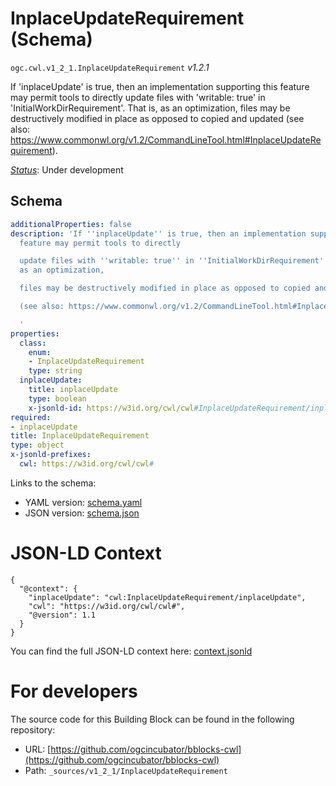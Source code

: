 
# InplaceUpdateRequirement (Schema)

`ogc.cwl.v1_2_1.InplaceUpdateRequirement` *v1.2.1*

If 'inplaceUpdate' is true, then an implementation supporting this feature may permit tools to directly
update files with 'writable: true' in 'InitialWorkDirRequirement'. That is, as an optimization,
files may be destructively modified in place as opposed to copied and updated
(see also: https://www.commonwl.org/v1.2/CommandLineTool.html#InplaceUpdateRequirement).


[*Status*](http://www.opengis.net/def/status): Under development

## Schema

```yaml
additionalProperties: false
description: 'If ''inplaceUpdate'' is true, then an implementation supporting this
  feature may permit tools to directly

  update files with ''writable: true'' in ''InitialWorkDirRequirement''. That is,
  as an optimization,

  files may be destructively modified in place as opposed to copied and updated

  (see also: https://www.commonwl.org/v1.2/CommandLineTool.html#InplaceUpdateRequirement).

  '
properties:
  class:
    enum:
    - InplaceUpdateRequirement
    type: string
  inplaceUpdate:
    title: inplaceUpdate
    type: boolean
    x-jsonld-id: https://w3id.org/cwl/cwl#InplaceUpdateRequirement/inplaceUpdate
required:
- inplaceUpdate
title: InplaceUpdateRequirement
type: object
x-jsonld-prefixes:
  cwl: https://w3id.org/cwl/cwl#

```

Links to the schema:

* YAML version: [schema.yaml](https://ogcincubator.github.io/bblocks-cwl/build/annotated/cwl/v1_2_1/InplaceUpdateRequirement/schema.json)
* JSON version: [schema.json](https://ogcincubator.github.io/bblocks-cwl/build/annotated/cwl/v1_2_1/InplaceUpdateRequirement/schema.yaml)


# JSON-LD Context

```jsonld
{
  "@context": {
    "inplaceUpdate": "cwl:InplaceUpdateRequirement/inplaceUpdate",
    "cwl": "https://w3id.org/cwl/cwl#",
    "@version": 1.1
  }
}
```

You can find the full JSON-LD context here:
[context.jsonld](https://ogcincubator.github.io/bblocks-cwl/build/annotated/cwl/v1_2_1/InplaceUpdateRequirement/context.jsonld)


# For developers

The source code for this Building Block can be found in the following repository:

* URL: [https://github.com/ogcincubator/bblocks-cwl](https://github.com/ogcincubator/bblocks-cwl)
* Path: `_sources/v1_2_1/InplaceUpdateRequirement`

